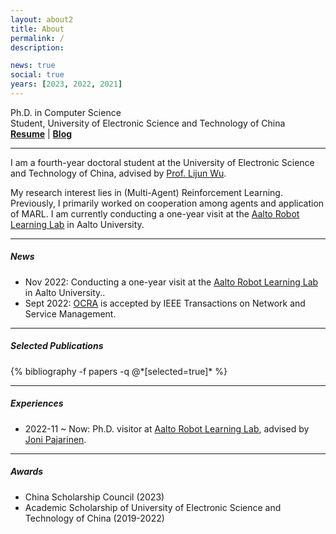 ```yaml
---
layout: about2
title: About
permalink: /
description:

news: true
social: true
years: [2023, 2022, 2021]
---
```


Ph.D. in Computer Science <br/>
Student, University of Electronic Science and Technology of China <br/>
<a href="assets/pdf/resume.pdf" target="_blank"><b>Resume</b></a> |
<a href="https://LiZhYun.github.io/blog/" target="_blank"><b>Blog</b></a>

----

I am a fourth-year doctoral student at the University of Electronic Science and Technology of China, advised by [Prof. Lijun Wu](https://www.researchgate.net/profile/Lijun-Wu-4).

My research interest lies in (Multi-Agent) Reinforcement Learning. Previously, I primarily worked on cooperation among agents and application of MARL. I am currently conducting a one-year visit at the [Aalto Robot Learning Lab](https://rl.aalto.fi/) in Aalto University.

<!-- I will be graduated at July 2024 and open for postdoc position. -->

----

##### News

- Nov 2022: Conducting a one-year visit at the [Aalto Robot Learning Lab](https://rl.aalto.fi/) in Aalto University..
- Sept 2022: [OCRA](https://ieeexplore.ieee.org/document/9888778) is accepted by IEEE Transactions on Network and Service Management.

----

##### Selected Publications

<div class="publications about_pub">
  {% bibliography -f papers -q @*[selected=true]* %}
</div>

----

##### Experiences

- 2022-11 ~ Now: Ph.D. visitor at [Aalto Robot Learning Lab](https://rl.aalto.fi/), advised by [Joni Pajarinen](https://scholar.google.com/citations?user=-2fJStwAAAAJ).

----

<!-- ##### Services

**Journal reviewer**: TIP / TGRS

**Conference reviewer**: CVPR 2022 / ICCV 2021 / PBDL 2021 / ACMMM 2021

---- -->

##### Awards

- China Scholarship Council (2023)
- Academic Scholarship of University of Electronic Science and Technology of China (2019-2022)
